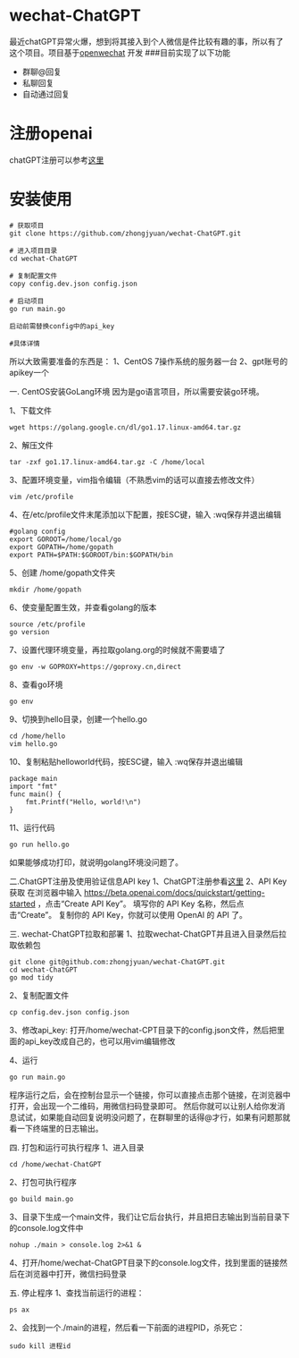 # wechat-ChatGPT
最近chatGPT异常火爆，想到将其接入到个人微信是件比较有趣的事，所以有了这个项目。项目基于[openwechat](https://github.com/eatmoreapple/openwechat)
开发
###目前实现了以下功能
 + 群聊@回复
 + 私聊回复
 + 自动通过回复
 
# 注册openai
chatGPT注册可以参考[这里](https://mp.weixin.qq.com/s/GfBn1BW02PJSw7gDHJcLlw)

# 安装使用
````
# 获取项目
git clone https://github.com/zhongjyuan/wechat-ChatGPT.git

# 进入项目目录
cd wechat-ChatGPT

# 复制配置文件
copy config.dev.json config.json

# 启动项目
go run main.go

启动前需替换config中的api_key

#具体详情
````
所以大致需要准备的东西是：
1、CentOS 7操作系统的服务器一台
2、gpt账号的apikey一个

一. CentOS安装GoLang环境
因为是go语言项目，所以需要安装go环境。

1、下载文件
```shell
wget https://golang.google.cn/dl/go1.17.linux-amd64.tar.gz
```

2、解压文件
```shell
tar -zxf go1.17.linux-amd64.tar.gz -C /home/local
```

3、配置环境变量，vim指令编辑（不熟悉vim的话可以直接去修改文件）
```shell
vim /etc/profile
```

4、在/etc/profile文件末尾添加以下配置，按ESC键，输入 :wq保存并退出编辑
```shell
#golang config
export GOROOT=/home/local/go 
export GOPATH=/home/gopath
export PATH=$PATH:$GOROOT/bin:$GOPATH/bin
```

5、创建 /home/gopath文件夹
```shell
mkdir /home/gopath
```

6、使变量配置生效，并查看golang的版本
```shell
source /etc/profile
go version
```

7、设置代理环境变量，再拉取golang.org的时候就不需要墙了
```shell
go env -w GOPROXY=https://goproxy.cn,direct
```

8、查看go环境
```shell
go env
```

9、切换到hello目录，创建一个hello.go
```shell
cd /home/hello
vim hello.go
```

10、复制粘贴helloworld代码，按ESC键，输入 :wq保存并退出编辑
```shell
package main  
import "fmt"  
func main() {  
    fmt.Printf("Hello, world!\n")  
}
```

11、运行代码
```shell
go run hello.go
```
如果能够成功打印，就说明golang环境没问题了。

二.ChatGPT注册及使用验证信息API key
1、ChatGPT注册参看[这里](https://mp.weixin.qq.com/s/GfBn1BW02PJSw7gDHJcLlw)
2、API Key获取
在浏览器中输入 https://beta.openai.com/docs/quickstart/getting-started ，点击“Create API Key”。
填写你的 API Key 名称，然后点击“Create”。
复制你的 API Key，你就可以使用 OpenAI 的 API 了。

三. wechat-ChatGPT拉取和部署
1、拉取wechat-ChatGPT并且进入目录然后拉取依赖包
```shell
git clone git@github.com:zhongjyuan/wechat-ChatGPT.git
cd wechat-ChatGPT
go mod tidy
```

2、复制配置文件
```shell
cp config.dev.json config.json
```

3、修改api_key: 打开/home/wechat-CPT目录下的config.json文件，然后把里面的api_key改成自己的，也可以用vim编辑修改

4、运行
```shell
go run main.go
```
程序运行之后，会在控制台显示一个链接，你可以直接点击那个链接，在浏览器中打开，会出现一个二维码，用微信扫码登录即可。
然后你就可以让别人给你发消息试试，如果能自动回复说明没问题了，在群聊里的话得@才行，如果有问题那就看一下终端里的日志输出。

四. 打包和运行可执行程序
1、进入目录
```shell
cd /home/wechat-ChatGPT
```

2、打包可执行程序
```shell
go build main.go
```

3、目录下生成一个main文件，我们让它后台执行，并且把日志输出到当前目录下的console.log文件中
```shell
nohup ./main > console.log 2>&1 &
```
4、打开/home/wechat-ChatGPT目录下的console.log文件，找到里面的链接然后在浏览器中打开，微信扫码登录

五. 停止程序
1、查找当前运行的进程：
```shell
ps ax
```
2、会找到一个./main的进程，然后看一下前面的进程PID，杀死它：
```shell
sudo kill 进程id
```
